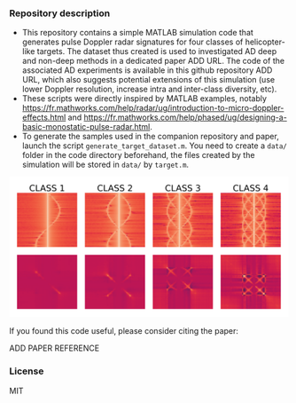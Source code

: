 ### Repository description

- This repository contains a simple MATLAB simulation code that generates pulse Doppler radar signatures
for four classes of helicopter-like targets. The dataset thus created is used to investigated AD
deep and non-deep methods in a dedicated paper ADD URL. The code of the associated AD experiments is available in this
github repository ADD URL, which also suggests potential extensions of this simulation (use lower Doppler resolution, increase intra and inter-class diversity, etc).
- These scripts were directly inspired by MATLAB examples, 
notably https://fr.mathworks.com/help/radar/ug/introduction-to-micro-doppler-effects.html and https://fr.mathworks.com/help/phased/ug/designing-a-basic-monostatic-pulse-radar.html.
- To generate the samples used in the companion repository and paper, launch the script `generate_target_dataset.m`. You need to create a `data/` folder in the code directory beforehand, the
files created by the simulation will be stored in `data/` by `target.m`.

![four classes](four_classes.png)

If you found this code useful, please consider citing the paper:

ADD PAPER REFERENCE

### License

MIT